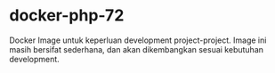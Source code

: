 # docker-php-72
Docker Image untuk keperluan development project-project. Image ini masih bersifat sederhana, dan akan dikembangkan sesuai kebutuhan development.
